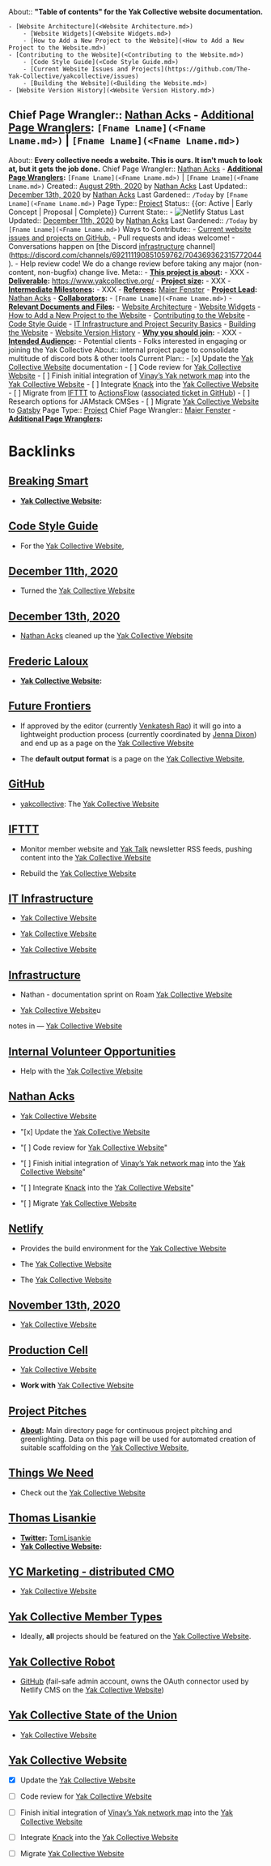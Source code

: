 About:: __"Table of contents" for the Yak Collective website documentation.__

    - [Website Architecture](<Website Architecture.md>)
        - [Website Widgets](<Website Widgets.md>)
        - [How to Add a New Project to the Website](<How to Add a New Project to the Website.md>)
    - [Contributing to the Website](<Contributing to the Website.md>)
        - [Code Style Guide](<Code Style Guide.md>)
        - [Current Website Issues and Projects](https://github.com/The-Yak-Collective/yakcollective/issues)
        - [Building the Website](<Building the Website.md>)
    - [Website Version History](<Website Version History.md>)
Chief Page Wrangler:: [Nathan Acks](<Nathan Acks.md>)
    - **[Additional Page Wranglers](<Additional Page Wranglers.md>):** `[Fname Lname](<Fname Lname.md>)` | `[Fname Lname](<Fname Lname.md>)`
---
About:: __Every collective needs a website. This is ours. It isn't much to look at, but it gets the job done.__
Chief Page Wrangler:: [Nathan Acks](<Nathan Acks.md>)
    - **[Additional Page Wranglers](<Additional Page Wranglers.md>):** `[Fname Lname](<Fname Lname.md>)` | `[Fname Lname](<Fname Lname.md>)`
Created:: [August 29th, 2020](<August 29th, 2020.md>) by [Nathan Acks](<Nathan Acks.md>)
Last Updated:: [December 13th, 2020](<December 13th, 2020.md>) by [Nathan Acks](<Nathan Acks.md>)
Last Gardened:: `/Today` by `[Fname Lname](<Fname Lname.md>)`
Page Type:: [Project](<Project.md>)
Status:: {{or: Active | Early Concept | Proposal | Complete}}
Current State:: 
    - ![Netlify Status](https://api.netlify.com/api/v1/badges/943ff646-41b6-4b4b-ab86-a891698c72c7/deploy-status)
Last Updated:: [December 11th, 2020](<December 11th, 2020.md>) by [Nathan Acks](<Nathan Acks.md>)
Last Gardened:: `/Today` by `[Fname Lname](<Fname Lname.md>)`
Ways to Contribute::
    - [Current website issues and projects on GitHub.](https://github.com/The-Yak-Collective/yakcollective/issues)
    - Pull requests and ideas welcome!
        - Conversations happen on [the Discord [infrastructure](<infrastructure.md>) channel](https://discord.com/channels/692111190851059762/704369362315772044).
    - Help review code! We do a change review before taking any major (non-content, non-bugfix) change live.
Meta::
    - **[This project is about](<This project is about.md>):**
        - XXX
    - **[Deliverable](<Deliverable.md>):** https://www.yakcollective.org/
    - **[Project size](<Project size.md>):**
        - XXX
    - **[Intermediate Milestones](<Intermediate Milestones.md>):**
        - XXX
    - **[Referees](<Referees.md>):** [Maier Fenster](<Maier Fenster.md>)
    - **[Project Lead](<Project Lead.md>):** [Nathan Acks](<Nathan Acks.md>)
    - **[Collaborators](<Collaborators.md>):**
        - `[Fname Lname](<Fname Lname.md>)`
    - **[Relevant Documents and Files](<Relevant Documents and Files.md>):**
        - [Website Architecture](<Website Architecture.md>)
            - [Website Widgets](<Website Widgets.md>)
            - [How to Add a New Project to the Website](<How to Add a New Project to the Website.md>)
        - [Contributing to the Website](<Contributing to the Website.md>)
            - [Code Style Guide](<Code Style Guide.md>)
            - [IT Infrastructure and Project Security Basics](<IT Infrastructure and Project Security Basics.md>)
            - [Building the Website](<Building the Website.md>)
        - [Website Version History](<Website Version History.md>)
    - **[Why you should join](<Why you should join.md>):**
        - XXX
    - **[Intended Audience](<Intended Audience.md>):**
        - Potential clients
        - Folks interested in engaging or joining the Yak Collective
About:: internal project page to consolidate multitude of discord bots & other tools
Current Plan::
    - [x] Update the [Yak Collective Website](<Yak Collective Website.md>) documentation
    - [ ] Code review for [Yak Collective Website](<Yak Collective Website.md>)
    - [ ] Finish initial integration of [Vinay’s Yak network map](https://dataingestor.github.io/yakmap1/network/) into the [Yak Collective Website](<Yak Collective Website.md>)
    - [ ] Integrate [Knack](<Knack.md>) into the [Yak Collective Website](<Yak Collective Website.md>)
    - [ ] Migrate from [IFTTT](https://ifttt.com/) to [ActionsFlow](https://github.com/actionsflow/actionsflow) ([associated ticket in GitHub](https://github.com/The-Yak-Collective/yakcollective/issues/19))
    - [ ] Research options for JAMstack CMSes
    - [ ] Migrate [Yak Collective Website](<Yak Collective Website.md>) to [Gatsby](https://www.gatsbyjs.com/)
Page Type:: [Project](<Project.md>)
Chief Page Wrangler:: [Maier Fenster](<Maier Fenster.md>)
    - **[Additional Page Wranglers](<Additional Page Wranglers.md>):** 

# Backlinks
## [Breaking Smart](<Breaking Smart.md>)
- **[Yak Collective Website](<Yak Collective Website.md>):**

## [Code Style Guide](<Code Style Guide.md>)
- For the [Yak Collective Website](<Yak Collective Website.md>),

## [December 11th, 2020](<December 11th, 2020.md>)
- Turned the [Yak Collective Website](<Yak Collective Website.md>)

## [December 13th, 2020](<December 13th, 2020.md>)
- [Nathan Acks](<Nathan Acks.md>) cleaned up the [Yak Collective Website](<Yak Collective Website.md>)

## [Frederic Laloux](<Frederic Laloux.md>)
- **[Yak Collective Website](<Yak Collective Website.md>):**

## [Future Frontiers](<Future Frontiers.md>)
- If approved by the editor (currently [Venkatesh Rao](<Venkatesh Rao.md>)) it will go into a lightweight production process (currently coordinated by [Jenna Dixon](<Jenna Dixon.md>)) and end up as a page on the [Yak Collective Website](<Yak Collective Website.md>)

- The **default output format** is a page on the [Yak Collective Website](<Yak Collective Website.md>),

## [GitHub](<GitHub.md>)
- [yakcollective](https://github.com/The-Yak-Collective/yakcollective): The [Yak Collective Website](<Yak Collective Website.md>)

## [IFTTT](<IFTTT.md>)
- Monitor member website and [Yak Talk](<Yak Talk.md>) newsletter RSS feeds, pushing content into the [Yak Collective Website](<Yak Collective Website.md>)

- Rebuild the [Yak Collective Website](<Yak Collective Website.md>)

## [IT Infrastructure](<IT Infrastructure.md>)
- [Yak Collective Website](<Yak Collective Website.md>)

- [Yak Collective Website](<Yak Collective Website.md>)

- [Yak Collective Website](<Yak Collective Website.md>)

## [Infrastructure](<Infrastructure.md>)
- Nathan - documentation sprint on Roam  [Yak Collective Website](<Yak Collective Website.md>)

- [Yak Collective Website](<Yak Collective Website.md>)u

notes in — [Yak Collective Website](<Yak Collective Website.md>)

## [Internal Volunteer Opportunities](<Internal Volunteer Opportunities.md>)
- Help with the [Yak Collective Website](<Yak Collective Website.md>)

## [Nathan Acks](<Nathan Acks.md>)
- [Yak Collective Website](<Yak Collective Website.md>)

- "[x] Update the [Yak Collective Website](<Yak Collective Website.md>)

- "[ ] Code review for [Yak Collective Website](<Yak Collective Website.md>)"

- "[ ] Finish initial integration of [Vinay’s Yak network map](https://dataingestor.github.io/yakmap1/network/) into the [Yak Collective Website](<Yak Collective Website.md>)"

- "[ ] Integrate [Knack](<Knack.md>) into the [Yak Collective Website](<Yak Collective Website.md>)"

- "[ ] Migrate [Yak Collective Website](<Yak Collective Website.md>)

## [Netlify](<Netlify.md>)
- Provides the build environment for the [Yak Collective Website](<Yak Collective Website.md>)

- The [Yak Collective Website](<Yak Collective Website.md>)

- The [Yak Collective Website](<Yak Collective Website.md>)

## [November 13th, 2020](<November 13th, 2020.md>)
- [Yak Collective Website](<Yak Collective Website.md>)

## [Production Cell](<Production Cell.md>)
- [Yak Collective Website](<Yak Collective Website.md>)

- __Work with__ [Yak Collective Website](<Yak Collective Website.md>)

## [Project Pitches](<Project Pitches.md>)
- **[About](<About.md>):** Main directory page for continuous project pitching and greenlighting. Data on this page will be used for automated creation of suitable scaffolding on the [Yak Collective Website](<Yak Collective Website.md>),

## [Things We Need](<Things We Need.md>)
- Check out the [Yak Collective Website](<Yak Collective Website.md>)

## [Thomas Lisankie](<Thomas Lisankie.md>)
- **[Twitter](<Twitter.md>):** [TomLisankie](https://twitter.com/TomLisankie)
- **[Yak Collective Website](<Yak Collective Website.md>):**

## [YC Marketing - distributed CMO](<YC Marketing - distributed CMO.md>)
- [Yak Collective Website](<Yak Collective Website.md>)

## [Yak Collective Member Types](<Yak Collective Member Types.md>)
- Ideally, __all__ projects should be featured on the [Yak Collective Website](<Yak Collective Website.md>).

## [Yak Collective Robot](<Yak Collective Robot.md>)
- [GitHub](<GitHub.md>) (fail-safe admin account, owns the OAuth connector used by Netlify CMS on the [Yak Collective Website](<Yak Collective Website.md>))

## [Yak Collective State of the Union](<Yak Collective State of the Union.md>)
- [Yak Collective Website](<Yak Collective Website.md>)

## [Yak Collective Website](<Yak Collective Website.md>)
- [x] Update the [Yak Collective Website](<Yak Collective Website.md>)

- [ ] Code review for [Yak Collective Website](<Yak Collective Website.md>)

- [ ] Finish initial integration of [Vinay’s Yak network map](https://dataingestor.github.io/yakmap1/network/) into the [Yak Collective Website](<Yak Collective Website.md>)

- [ ] Integrate [Knack](<Knack.md>) into the [Yak Collective Website](<Yak Collective Website.md>)

- [ ] Migrate [Yak Collective Website](<Yak Collective Website.md>)

